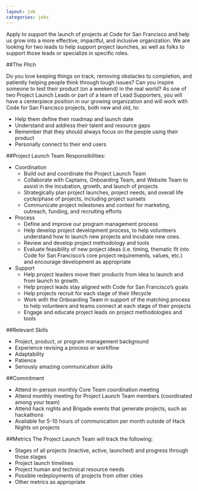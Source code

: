 ```yaml
---
layout: job
categories: jobs
---
```

Apply to support the launch of projects at Code for San Francisco and help us grow into a more effective, impactful, and inclusive organization. We are looking for two leads to help support project launches, as well as folks to support those leads or specialize in specific roles.

##The Pitch

Do you love keeping things on track, removing obstacles to completion, and patiently helping people think through tough issues? Can you inspire someone to test their product (on a weekend) in the real world? As one of two Project Launch Leads or part of a team of Lead Supporters, you will have a centerpiece position in our growing organization and will work with Code for San Francisco projects, both new and old, to:

- Help them define their roadmap and launch date
- Understand and address their talent and resource gaps
- Remember that they should always focus on the people using their product
- Personally connect to their end users

##Project Launch Team Responsibilities:
- Coordination
    - Build out and coordinate the Project Launch Team
    - Collaborate with Captains, Onboarding Team, and Website Team to assist in the incubation, growth, and launch of projects
    - Strategically plan project launches, project needs, and overall life cycle/phase of projects, including project sunsets
    - Communicate project milestones and context for marketing, outreach, funding, and recruiting efforts
- Process
    - Define and improve our program management process
    - Help develop project development process, to help volunteers understand how to launch new projects and incubate new ones.
    - Review and develop project methodology and tools
    - Evaluate feasibility of new project ideas (i.e. timing, thematic fit into Code for San Francisco’s core project requirements, values, etc.) and encourage development as appropriate
- Support
    - Help project leaders move their products from idea to launch and from launch to growth.
    - Help project leads stay aligned with Code for San Francisco’s goals
    - Help projects recruit for each stage of their lifecycle
    - Work with the Onboarding Team in support of the matching process to help volunteers and teams connect at each stage of their projects
    - Engage and educate project leads on project methodologies and tools

##Relevant Skills
- Project, product, or program management background
- Experience revising a process or workflow
- Adaptability
- Patience
- Seriously amazing communication skills

##Commitment
- Attend in-person monthly Core Team coordination meeting
- Attend monthly meeting for Project Launch Team members (coordinated among your team)
- Attend hack nights and Brigade events that generate projects, such as hackathons
- Available for 5-10 hours of communication per month outside of Hack Nights on projects

##Metrics
The Project Launch Team will track the following:

- Stages of all projects (inactive, active, launched) and progress through those stages
- Project launch timelines
- Project human and technical resource needs
- Possible redeployments of projects from other cities
- Other metrics as appropriate
